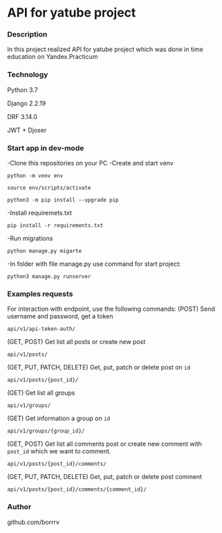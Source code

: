# API for yatube project
### Description
In this project realized API for yatube project which was done in time education on Yandex.Practicum
### Technology
Python 3.7

Django 2.2.19

DRF 3.14.0

JWT + Djoser
### Start app in dev-mode
-Clone this repositories on your PC
-Create and start venv
```
python -m venv env

source env/scripts/activate

python3 -m pip install --upgrade pip
```
-Install requiremets.txt
```
pip install -r requirements.txt
``` 
-Run migrations
```
python manage.py migarte
```
-In folder with file manage.py use command for start project:
```
python3 manage.py runserver
```
### Examples requests
For interaction with endpoint, use the following commands:
(POST) Send username and password, get a token
```
api/v1/api-token-auth/
```
(GET, POST) Get list all posts or create new post
```
api/v1/posts/
```
(GET, PUT, PATCH, DELETE) Get, put, patch or delete post on ```id```
```
api/v1/posts/{post_id}/
```
(GET) Get list all groups
```
api/v1/groups/
```
(GET) Get information a group on ```id```
```
api/v1/groups/{group_id}/
```
(GET, POST) Get list all comments post or create new comment with ```post_id``` which we want to comment.
```
api/v1/posts/{post_id}/comments/
```
(GET, PUT, PATCH, DELETE) Get, put, patch or delete post comment
```
api/v1/posts/{post_id}/comments/{comment_id}/
```
### Author
github.com/borrrv


